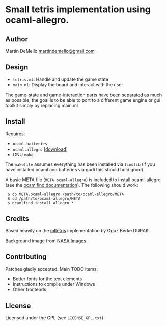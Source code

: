# Small tetris implementation using ocaml-allegro. #

## Author ##

Martin DeMello <martindemello@gmail.com>

## Design ##
-  `tetris.ml`: Handle and update the game state
-  `main.ml`: Display the board and interact with the user

The game-state and game-interaction parts have been separated as much as possible; the goal is to be able to port to a different game engine or gui toolkit simply by replacing main.ml

## Install ##

Requires:  

-  `ocaml-batteries`
-  `ocaml.allegro` [[download](http://www.linux-nantes.org/~fmonnier/ocaml/Allegro/)]
-  GNU `make`

The `makefile` assumes everything has been installed via `findlib` (if you have installed ocaml and batteries via godi this should hold good).

A basic META file (`META.ocaml-allegro`) is included to install ocaml-allegro (see the [ocamlfind documentation](http://projects.camlcity.org/projects/dl/findlib-1.2.5/doc/ref-html/r17.html#OCAMLFIND.INSTALL)). The following should work:

     $ cp META.ocaml-allegro /path/to/ocaml-allegro/META
     $ cd /path/to/ocaml-allegro/META
     $ ocamlfind install allegro *

## Credits ##

Based heavily on the [mltetris](http://abaababa.ouvaton.org/caml/) implementation by Oguz Berke DURAK

Background image from [NASA Images](http://www.nasaimages.org/luna/servlet/detail/NVA2~4~4~5724~106250:Stars-Young-and-Old)

## Contributing ##

Patches gladly accepted. Main TODO items:

- Better fonts for the text elements
- Instructions to compile under Windows
- Other frontends

## License ##

Licensed under the GPL (see `LICENSE_GPL.txt`)
